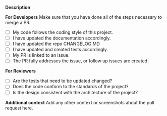 **Description**


**For Developers**
Make sure that you have done all of the steps necessary to merge a PR:
- [ ] My code follows the coding style of this project.
- [ ] I have updated the documentation accordingly.
- [ ] I have updated the repo CHANGELOG.MD
- [ ] I have updated and created tests accordingly.
- [ ] My PR is linked to an issue.
- [ ] The PR fully addresses the issue, or follow up issues are created.

**For Reviewers**
- [ ] Are the tests that need to be updated changed?
- [ ] Does the code conform to the standards of the project?
- [ ] Is the design consistent with the architecture of the project?

**Additional context**
Add any other context or screenshots about the pull request here.
